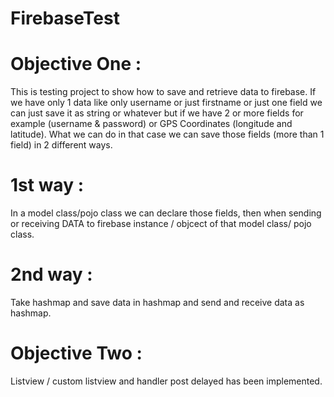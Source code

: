 # FirebaseTest
# Objective One : 
This is testing project to show how to save and retrieve data to firebase. 
If we have only 1 data like only username or just firstname or just one field we can just save it as string or whatever but if we have
2 or more fields for example (username & password) or GPS Coordinates (longitude and latitude).
What we can do in that case we can save those fields (more than 1 field) in 2 different ways.
# 1st way :
In a model class/pojo class we can declare those fields, then when sending or receiving DATA to firebase instance / objcect of that model class/ pojo class.
# 2nd way :
Take hashmap and save data in hashmap and send and receive data as hashmap.
# Objective Two :
Listview / custom listview and handler post delayed has been implemented.
